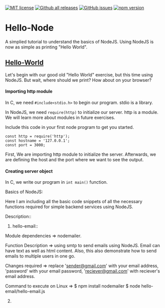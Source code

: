 [![MIT license](https://img.shields.io/badge/License-MIT-blue.svg)](https://lbesson.mit-license.org/)     [![Github all releases](https://img.shields.io/github/downloads/muskanbararia/Hello-Node/total.svg)](https://GitHub.com/muskanbararia/Hello-Node/releases/)     [![GitHub issues](https://img.shields.io/github/issues/muskanbararia/Hello-Node.svg)](https://GitHub.com/muskanbararia/Hello-Node/issues/)      [![npm version](https://badge.fury.io/js/npm.svg)](https://badge.fury.io/js/npm) 

# Hello-Node 

A simplied tutorial to understand the basics of NodeJS. Using NodeJS is now as simple as printing "Hello World".

## [Hello-World](hello-node/hello-node.js)

Let's begin with our good old "Hello World" exercise, but this time using NodeJS. But wait, where should we print? How about on your browser?

#### Importing http module
In C, we need ```#include<stdio.h>``` to begin our program. stdio is a library.

In NodeJS, we need  ```require(http)``` to initialize our server. http is a module. We will learn more about modules in future exercises.

Include this code in your first node program to get you started.

 ```
const http = require('http');
const hostname = '127.0.0.1';
const port = 3000;
```
First, We are importing http module to initialize the server. Afterwards, we are defining the host and the port where we want to see the output.

#### Creating server object

In C, we write our program in ```int main()``` function. 








Basics of NodeJS:

Here I am including all the basic code snippets of all the necessary functions required for simple backend services using NodeJS.

Description::

1. hello-email::

Module dependencies => nodemailer.

Function Description => using smtp to send emails using NodeJS. Email can have text as well as html content. Also, this also demonstrate how to send emails to multiple users in one go.

Changes required => replace 'sender@gmail.com' with your email address, 'password' with your email password, 'reciever@gmail.com' with reciever's email address.

Command to execute on Linux => 
$ npm install nodemailer
$ node hello-email/hello-email.js

2. 
